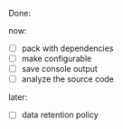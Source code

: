 Done:

now:
- [ ] pack with dependencies
- [ ] make configurable
- [ ] save console output
- [ ] analyze the source code

later:
- [ ] data retention policy
